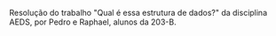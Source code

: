 Resolução do trabalho "Qual é essa estrutura de dados?" da disciplina AEDS, por Pedro e Raphael, alunos da 203-B.
